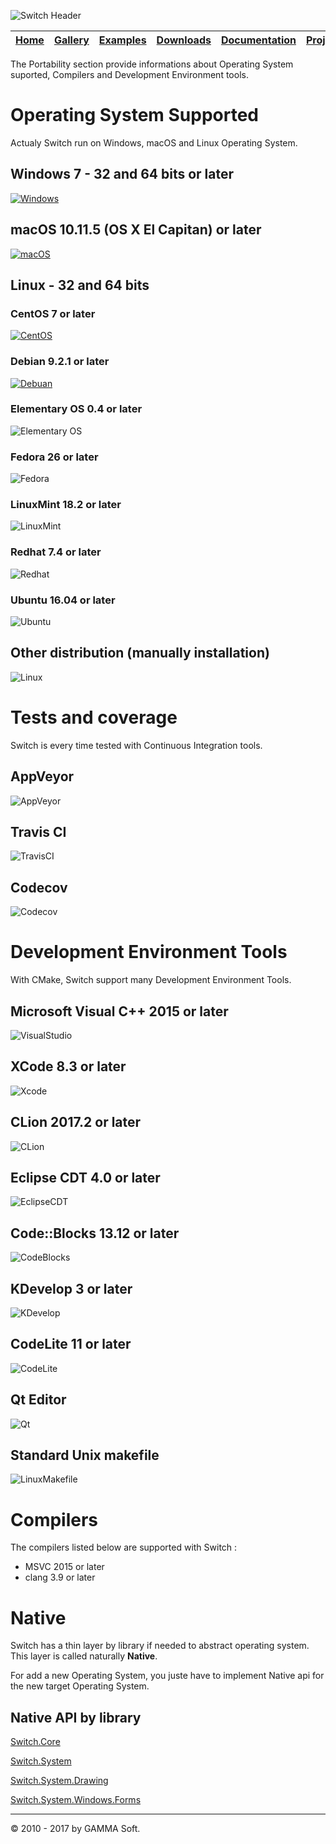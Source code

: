 ![Switch Header](Pictures/SwitchNativeC++port.png)

| [Home](Home.md) | [Gallery](Gallery.md) | [Examples](Examples.md) | [Downloads](Downloads.md) | [Documentation](Documentation.md) | [Project](https://sourceforge.net/projects/switchpro) | [Source](https://github.com/gammasoft71/switch) | [License](License.md) | [Contact](Contact.md) | [GAMMA Soft](https://gammasoft71.wixsite.com/gammasoft) |
|-----------------|-----------------------|-------------------------|-------------------------|-----------------------------------|-------------------------------------------------------|-------------------------------------------------|-----------------------|-----------------------|---------------------------------------------------------|

The Portability section provide informations about Operating System suported, Compilers and Development Environment tools.

# Operating System Supported

Actualy Switch run on Windows, macOS and Linux Operating System.

## Windows 7 - 32 and 64 bits or later

[![Windows](Pictures/OS/Windows.png)](https://www.microsoft.com/windows)

## macOS 10.11.5 (OS X El Capitan) or later

[![macOS](Pictures/OS/macOS.jpg)](https://www.apple.com/macos/)

## Linux - 32 and 64 bits

### CentOS 7 or later

[![CentOS](Pictures/OS/CentOS.png)](https://www.centos.org)

### Debian 9.2.1 or later

[![Debuan](Pictures/OS/Debian.png)](https://www.debian.org)

### Elementary OS 0.4 or later

![Elementary OS](Pictures/OS/ElementaryOS.png)

### Fedora 26 or later

![Fedora](Pictures/OS/Fedora.png)

### LinuxMint 18.2 or later

![LinuxMint](Pictures/OS/LinuxMint.png)

### Redhat 7.4 or later

![Redhat](Pictures/OS/Redhat.png)

### Ubuntu 16.04 or later

![Ubuntu](Pictures/OS/Ubuntu.png)

## Other distribution (manually installation)

![Linux](Pictures/OS/Linux.png)

# Tests and coverage

Switch is every time tested with Continuous Integration tools.

## AppVeyor

![AppVeyor](Pictures/CI/AppVeyor.png)

## Travis CI

![TravisCI](Pictures/CI/TravisCI.png)

## Codecov

![Codecov](Pictures/CI/Codecov.png)

# Development Environment Tools

With CMake, Switch support many Development Environment Tools.

## Microsoft Visual C++ 2015 or later

![VisualStudio](Pictures/DevTools/VisualStudio.png)

## XCode 8.3 or later

![Xcode](Pictures/DevTools/Xcode.png)

## CLion 2017.2 or later

![CLion](Pictures/DevTools/CLion.png)

## Eclipse CDT 4.0 or later

![EclipseCDT](Pictures/DevTools/EclipseCDT.png)

## Code::Blocks 13.12 or later

![CodeBlocks](Pictures/DevTools/CodeBlocks.png)

## KDevelop 3 or later

![KDevelop](Pictures/DevTools/KDevelop.png)

## CodeLite 11 or later

![CodeLite](Pictures/DevTools/CodeLite.png)

## Qt Editor

![Qt](Pictures/DevTools/Qt.png)

## Standard Unix makefile

![LinuxMakefile](Pictures/DevTools/LinuxMakefile.png)

# Compilers

The compilers listed below are supported with Switch :

* MSVC 2015 or later
* clang 3.9 or later 
<!--* GCC 6 or later-->

# Native

Switch has a thin layer by library if needed to abstract operating system. This layer is called naturally **Native**.

For add a new Operating System, you juste have to implement Native api for the new target Operating System.

## Native API by library

[Switch.Core](../src/Switch.Core/src/Native/Api.hpp)

[Switch.System](../src/Switch.System/src/Native/Api.hpp)

[Switch.System.Drawing](../src/Switch.System.Drawing/src/Native/Api.hpp)

[Switch.System.Windows.Forms](../src/Switch.System.Windows.Forms/src/Native/Api.hpp)

______________________________________________________________________________________________

© 2010 - 2017 by GAMMA Soft.
